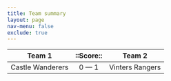 ```yaml
---
title: Team summary
layout: page
nav-menu: false
exclude: true
---
```




|      Team 1      |  ::Score::  |     Team 2      |
|:----------------:|:-----------:|:---------------:|
| Castle Wanderers | 0 &mdash; 1 | Vinters Rangers |

 <br /><br /><br />